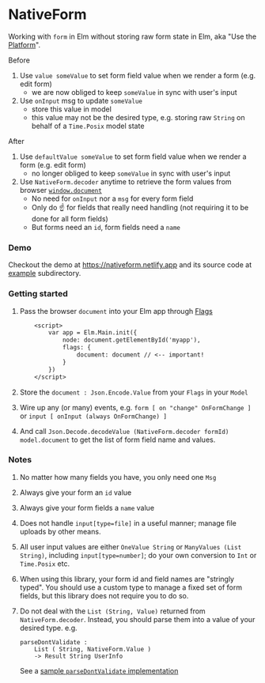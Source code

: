# NativeForm

Working with `form` in Elm without storing raw form state in Elm, aka "Use the [Platform](https://developer.mozilla.org/en-US/docs/Web/API/Document/forms)".

Before

1. Use `value someValue` to set form field value when we render a form (e.g. edit form)
    - we are now obliged to keep `someValue` in sync with user's input
1. Use `onInput` msg to update `someValue`
    - store this value in model
    - this value may not be the desired type, e.g. storing raw `String` on behalf of a `Time.Posix` model state

After

1. Use `defaultValue someValue` to set form field value when we render a form (e.g. edit form)
    - no longer obliged to keep `someValue` in sync with user's input
1. Use `NativeForm.decoder` anytime to retrieve the form values from browser [`window.document`](https://developer.mozilla.org/en-US/docs/Web/API/Window/document)
    - No need for `onInput` nor a `msg` for every form field
    - Only do ☝️ for fields that really need handling (not requiring it to be done for all form fields)
    - But forms need an `id`, form fields need a `name`

### Demo

Checkout the demo at https://nativeform.netlify.app and its source code at [example](https://github.com/choonkeat/nativeform/blob/main/example/src/Main.elm) subdirectory.

### Getting started

1. Pass the browser `document` into your Elm app through [Flags](https://guide.elm-lang.org/interop/flags.html)

    ```diff
        <script>
            var app = Elm.Main.init({
                node: document.getElementById('myapp'),
                flags: {
                    document: document // <-- important!
                }
            })
        </script>
    ```
1. Store the `document : Json.Encode.Value` from your `Flags` in your `Model`
1. Wire up any (or many) events, e.g. `form [ on "change" OnFormChange ]` or `input [ onInput (always OnFormChange) ]`
1. And call `Json.Decode.decodeValue (NativeForm.decoder formId) model.document` to get the list of form field name and values.

### Notes

1. No matter how many fields you have, you only need one `Msg`
1. Always give your form an `id` value
1. Always give your form fields a `name` value
1. Does not handle `input[type=file]` in a useful manner; manage file uploads by other means.
1. All user input values are either `OneValue String` or `ManyValues (List String)`, including `input[type=number]`; do your own conversion to `Int` or `Time.Posix` etc.
1. When using this library, your form id and field names are "stringly typed". You should use a custom type to manage a fixed set of form fields, but this library does not require you to do so.
1. Do not deal with the `List (String, Value)` returned from `NativeForm.decoder`. Instead, you should parse them into a value of your desired type. e.g.

    ```
    parseDontValidate :
        List ( String, NativeForm.Value )
        -> Result String UserInfo
    ```

    See a [sample `parseDontValidate` implementation](https://github.com/choonkeat/nativeform/blob/main/example/src/Main.elm#L471-L472)